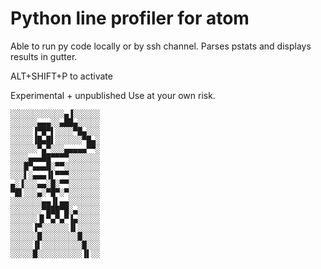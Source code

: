 # Python line profiler for atom

Able to run py code locally or by ssh channel.
Parses pstats and displays results in gutter.

ALT+SHIFT+P to activate

Experimental + unpublished
Use at your own risk.

```
░░░░░░░░░░░░▄▐░░░░░░  
░░░░░░▄▄▄░░▄██▄░░░░░  
░░░░░▐▀█▀▌░░░░▀█▄░░░  
░░░░░▐█▄█▌░░░░░░▀█▄░  
░░░░░░▀▄▀░░░▄▄▄▄▄▀▀░  
░░░░▄▄▄██▀▀▀▀░░░░░░░  
░░░█▀▄▄▄█░▀▀░░░░░░░░  
░░░▌░▄▄▄▐▌▀▀▀░░░░░░░  
▄░▐░░░▄▄░█░▀▀░░░░░░░
▀█▌░░░▄░▀█▀░▀░░░░░░░  
░░░░░░░▄▄▐▌▄▄░░░░░░░  
░░░░░░░▀███▀█░▄░░░░░  
░░░░░░▐▌▀▄▀▄▀▐▄░░░░░
░░░░░▐▀░░░░░░▐▌░░░░░  
░░░░░░█░░░░░░░░█░░░░  
░░░░░▐▌░░░░░░░░░█░░░  
░░░░░█░░░░░░░░░░▐▌░░
```
